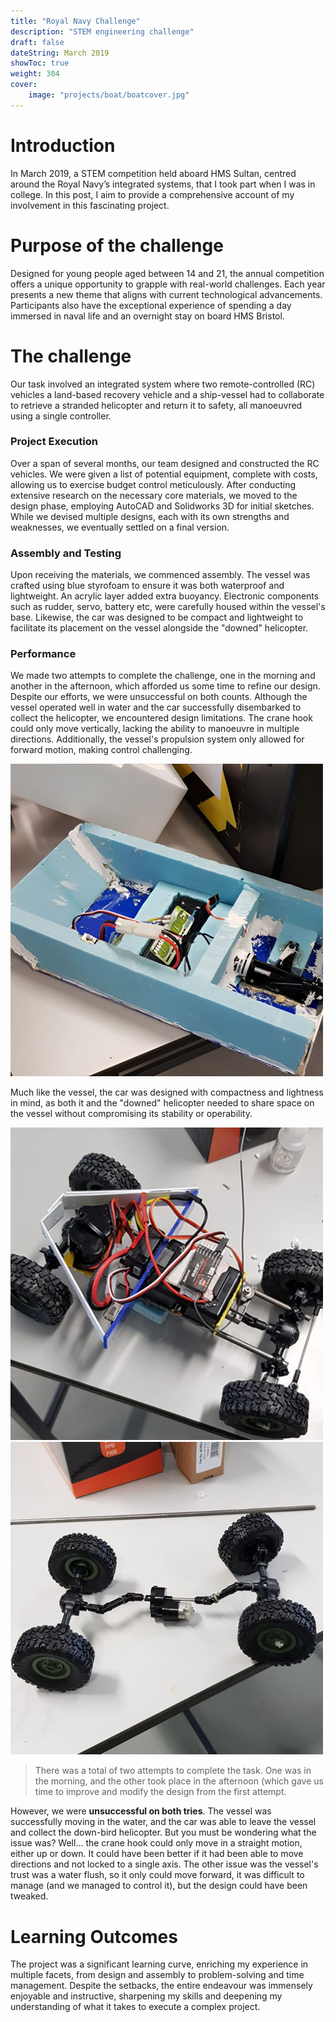 ```yaml
---
title: "Royal Navy Challenge"
description: "STEM engineering challenge"
draft: false
dateString: March 2019
showToc: true
weight: 304
cover:
    image: "projects/boat/boatcover.jpg"
--- 
```


# Introduction
In March 2019, a STEM competition held aboard HMS Sultan, centred around the Royal Navy’s integrated systems, that I took part when I was in college. In this post, I aim to provide a comprehensive account of my involvement in this fascinating project.

# Purpose of the challenge
Designed for young people aged between 14 and 21, the annual competition offers a unique opportunity to grapple with real-world challenges. Each year presents a new theme that aligns with current technological advancements. Participants also have the exceptional experience of spending a day immersed in naval life and an overnight stay on board HMS Bristol.

# The challenge
Our task involved an integrated system where two remote-controlled (RC) vehicles a land-based recovery vehicle and a ship-vessel had to collaborate to retrieve a stranded helicopter and return it to safety, all manoeuvred using a single controller.

### Project Execution
Over a span of several months, our team designed and constructed the RC vehicles. We were given a list of potential equipment, complete with costs, allowing us to exercise budget control meticulously. After conducting extensive research on the necessary core materials, we moved to the design phase, employing AutoCAD and Solidworks 3D for initial sketches. While we devised multiple designs, each with its own strengths and weaknesses, we eventually settled on a final version.

### Assembly and Testing
Upon receiving the materials, we commenced assembly. The vessel was crafted using blue styrofoam to ensure it was both waterproof and lightweight. An acrylic layer added extra buoyancy. Electronic components such as rudder, servo, battery etc, were carefully housed within the vessel's base. Likewise, the car was designed to be compact and lightweight to facilitate its placement on the vessel alongside the "downed" helicopter.

### Performance
We made two attempts to complete the challenge, one in the morning and another in the afternoon, which afforded us some time to refine our design. Despite our efforts, we were unsuccessful on both counts. Although the vessel operated well in water and the car successfully disembarked to collect the helicopter, we encountered design limitations. The crane hook could only move vertically, lacking the ability to manoeuvre in multiple directions. Additionally, the vessel's propulsion system only allowed for forward motion, making control challenging.

![](/projects/boat/vessel.jpg)

Much like the vessel, the car was designed with compactness and lightness in mind, as both it and the "downed" helicopter needed to share space on the vessel without compromising its stability or operability.

![](/projects/boat/rc1.jpg)
![](/projects/boat/rc2.jpg)

>There was a total of two attempts to complete the task. One was in the morning, and the other took place in the afternoon (which gave us time to improve and modify the design from the first attempt. 

However, we were **unsuccessful on both tries**. The vessel was successfully moving in the water, and the car was able to leave the vessel and collect the down-bird helicopter. But you must be wondering what the issue was? Well... the crane hook could only move in a straight motion, either up or down. It could have been better if it had been able to move directions and not locked to a single axis. The other issue was the vessel's trust was a water flush, so it only could move forward, it was difficult to manage (and we managed to control it), but the design could have been tweaked.

# Learning Outcomes
The project was a significant learning curve, enriching my experience in multiple facets, from design and assembly to problem-solving and time management. Despite the setbacks, the entire endeavour was immensely enjoyable and instructive, sharpening my skills and deepening my understanding of what it takes to execute a complex project.
